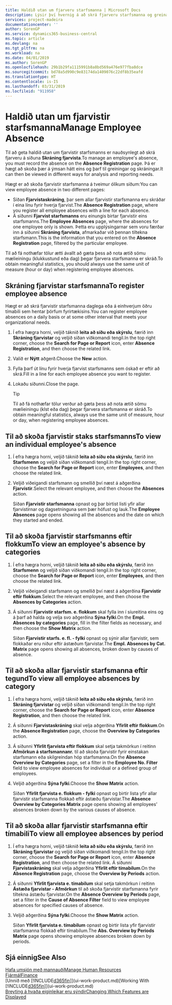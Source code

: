 ```yaml
---
title: Haldið utan um fjarveru starfsmanna | Microsoft Docs
description: Lýsir því hvernig á að skrá fjarveru starfsmanna og greina upplýsingar um fjarveru.
services: project-madeira
documentationcenter: ''
author: SorenGP
ms.service: dynamics365-business-central
ms.topic: article
ms.devlang: na
ms.tgt_pltfrm: na
ms.workload: na
ms.date: 04/01/2019
ms.author: SorenGP
ms.openlocfilehash: 29b1b29fa1115991b8a8bd569a476e977fba8dce
ms.sourcegitcommit: bd78a5d990c9e83174da1409076c22df8b35eafd
ms.translationtype: HT
ms.contentlocale: is-IS
ms.lasthandoff: 03/31/2019
ms.locfileid: "911958"
---
```

# <a name="manage-employee-absence"></a><span data-ttu-id="449fa-103">Haldið utan um fjarvistir starfsmanna</span><span class="sxs-lookup"><span data-stu-id="449fa-103">Manage Employee Absence</span></span>
<span data-ttu-id="449fa-104">Til að geta haldið utan um fjarvistir starfsmanns er nauðsynlegt að skrá fjarveru á síðuna **Skráning fjarvista**.</span><span class="sxs-lookup"><span data-stu-id="449fa-104">To manage an employee's absence, you must record the absence on the **Absence Registration** page.</span></span> <span data-ttu-id="449fa-105">Þá er hægt að skoða þær á ýmsan hátt eins og þarf til greiningar og skráningar.</span><span class="sxs-lookup"><span data-stu-id="449fa-105">It can then be viewed in different ways for analysis and reporting needs.</span></span>

<span data-ttu-id="449fa-106">Hægt er að skoða fjarvistir starfsmanna á tveimur ólíkum síðum:</span><span class="sxs-lookup"><span data-stu-id="449fa-106">You can view employee absence in two different pages:</span></span>

* <span data-ttu-id="449fa-107">Síðan **Fjarvistaskráning**, þar sem allar fjarvistir starfsmanna eru skráðar í eina línu fyrir hverja fjarvist.</span><span class="sxs-lookup"><span data-stu-id="449fa-107">The **Absence Registration** page, where you register all employee absences with a line for each absence.</span></span>
* <span data-ttu-id="449fa-108">Á síðunni **Fjarvist starfsmanns** eru einungis birtar fjarvistir eins starfsmanns.</span><span class="sxs-lookup"><span data-stu-id="449fa-108">The **Employee Absences** page, where the absences for one employee only is shown.</span></span> <span data-ttu-id="449fa-109">Þetta eru upplýsingarnar sem voru færðar inn á síðunni **Skráning fjarvista**, afmarkaðar við þennan tiltekna starfsmann.</span><span class="sxs-lookup"><span data-stu-id="449fa-109">This is the information that you entered on the **Absence Registration** page, filtered by the particular employee.</span></span>

<span data-ttu-id="449fa-110">Til að fá nothæfar tölur ætti ávallt að gæta þess að nota ætíð sömu mælieiningu (klukkustund eða dag) þegar fjarvera starfsmanna er skráð.</span><span class="sxs-lookup"><span data-stu-id="449fa-110">To obtain meaningful statistics, you should always use the same unit of measure (hour or day) when registering employee absences.</span></span>

## <a name="to-register-employee-absence"></a><span data-ttu-id="449fa-111">Skráning fjarvistar starfsmanna</span><span class="sxs-lookup"><span data-stu-id="449fa-111">To register employee absence</span></span>
<span data-ttu-id="449fa-112">Hægt er að skrá fjarvistir starfsmanna daglega eða á einhverjum öðru tímabili sem hentar þörfum fyrirtækisins.</span><span class="sxs-lookup"><span data-stu-id="449fa-112">You can register employee absences on a daily basis or at some other interval that meets your organizational needs.</span></span>

1. <span data-ttu-id="449fa-113">Í efra hægra horni, veljið táknið **leita að síðu eða skýrslu**, færið inn **Skráning fjarvistar** og veljið síðan viðkomandi tengil.</span><span class="sxs-lookup"><span data-stu-id="449fa-113">In the top right corner, choose the **Search for Page or Report** icon, enter **Absence Registration**, and then choose the related link.</span></span>
2. <span data-ttu-id="449fa-114">Valið er **Nýtt** aðgerð.</span><span class="sxs-lookup"><span data-stu-id="449fa-114">Choose the **New** action.</span></span>
3. <span data-ttu-id="449fa-115">Fylla þarf út línu fyrir hverja fjarvist starfsmanns sem óskað er eftir að skrá.</span><span class="sxs-lookup"><span data-stu-id="449fa-115">Fill in a line for each employee absence you want to register.</span></span>
4. <span data-ttu-id="449fa-116">Lokaðu síðunni.</span><span class="sxs-lookup"><span data-stu-id="449fa-116">Close the page.</span></span>

    > [!Tip]
    > <span data-ttu-id="449fa-117">Til að fá nothæfar tölur verður að gæta þess að nota ætíð sömu mælieiningu (klst eða dag) þegar fjarvera starfsmanna er skráð.</span><span class="sxs-lookup"><span data-stu-id="449fa-117">To obtain meaningful statistics, always use the same unit of measure, hour or day, when registering employee absences.</span></span>

## <a name="to-view-an-individual-employees-absence"></a><span data-ttu-id="449fa-118">Til að skoða fjarvistir staks starfsmanns</span><span class="sxs-lookup"><span data-stu-id="449fa-118">To view an individual employee's absence</span></span>
1. <span data-ttu-id="449fa-119">Í efra hægra horni, veljið táknið **leita að síðu eða skýrslu**, færið inn **Starfsmenn** og veljið síðan viðkomandi tengil.</span><span class="sxs-lookup"><span data-stu-id="449fa-119">In the top right corner, choose the **Search for Page or Report** icon, enter **Employees**, and then choose the related link.</span></span>
2. <span data-ttu-id="449fa-120">Veljið viðeigandi starfsmann og smellið því næst á aðgerðina **Fjarvistir**.</span><span class="sxs-lookup"><span data-stu-id="449fa-120">Select the relevant employee, and then choose the **Absences** action.</span></span>

    <span data-ttu-id="449fa-121">Síðan **Fjarvistir starfsmanna** opnast og þar birtist listi yfir allar fjarvistirnar og dagsetninguna sem þær hófust og lauk.</span><span class="sxs-lookup"><span data-stu-id="449fa-121">The **Employee Absences** page opens showing all the absences and the date on which they started and ended.</span></span>

## <a name="to-view-an-employees-absence-by-categories"></a><span data-ttu-id="449fa-122">Til að skoða fjarvistir starfsmanns eftir flokkum</span><span class="sxs-lookup"><span data-stu-id="449fa-122">To view an employee's absence by categories</span></span>
1. <span data-ttu-id="449fa-123">Í efra hægra horni, veljið táknið **leita að síðu eða skýrslu**, færið inn **Starfsmenn** og veljið síðan viðkomandi tengil.</span><span class="sxs-lookup"><span data-stu-id="449fa-123">In the top right corner, choose the **Search for Page or Report** icon, enter **Employees**, and then choose the related link.</span></span>
2. <span data-ttu-id="449fa-124">Veljið viðeigandi starfsmann og smellið því næst á aðgerðina **Fjarvistir eftir flokkum**.</span><span class="sxs-lookup"><span data-stu-id="449fa-124">Select the relevant employee, and then choose the **Absences by Categories** action.</span></span>
3. <span data-ttu-id="449fa-125">Á síðunni **Fjarvistir starfsm. e. flokkum** skal fylla inn í síureitina eins og á þarf að halda og velja svo aðgerðina **Sýna fylki**.</span><span class="sxs-lookup"><span data-stu-id="449fa-125">On the **Empl. Absences by categories** page, fill in the filter fields as necessary, and then choose the **Show Matrix** action.</span></span>

    <span data-ttu-id="449fa-126">Síðan **Fjarvistir starfs. e. fl. - fylki** opnast og sýnir allar fjarvistir, sem flokkaðar eru niður eftir ástæðum fjarvistar.</span><span class="sxs-lookup"><span data-stu-id="449fa-126">The **Empl. Absences by Cat. Matrix** page opens showing all absences, broken down by causes of absence.</span></span>

## <a name="to-view-all-employee-absences-by-category"></a><span data-ttu-id="449fa-127">Til að skoða allar fjarvistir starfsmanna eftir tegund</span><span class="sxs-lookup"><span data-stu-id="449fa-127">To view all employee absences by category</span></span>
1. <span data-ttu-id="449fa-128">Í efra hægra horni, veljið táknið **leita að síðu eða skýrslu**, færið inn **Skráning fjarvistar** og veljið síðan viðkomandi tengil.</span><span class="sxs-lookup"><span data-stu-id="449fa-128">In the top right corner, choose the **Search for Page or Report** icon, enter **Absence Registration**, and then choose the related link.</span></span>
2. <span data-ttu-id="449fa-129">Á síðunni **Fjarvistaskráning** skal velja aðgerðina **Yfirlit eftir flokkum**.</span><span class="sxs-lookup"><span data-stu-id="449fa-129">On the **Absence Registration** page, choose the **Overview by Categories** action.</span></span>
3. <span data-ttu-id="449fa-130">Á síðunni **Yfirlit fjarvista eftir flokkum** skal setja takmörkun í reitinn **Afmörkun á starfsmannanr.** til að skoða fjarvistir fyrir einstakan starfsmann eða skilgreindan hóp starfsmanna.</span><span class="sxs-lookup"><span data-stu-id="449fa-130">On the **Absence Overview by Categories** page, set a filter in the **Employee No. Filter** field to view employee absences for individual or a defined group of employees.</span></span>
4. <span data-ttu-id="449fa-131">Veljið aðgerðina **Sýna fylki**.</span><span class="sxs-lookup"><span data-stu-id="449fa-131">Choose the **Show Matrix** action.</span></span>

    <span data-ttu-id="449fa-132">Síðan **Yfirlit fjarvista e. flokkum - fylki** opnast og birtir lista yfir allar fjarvistir starfsmanna flokkað eftir ástæðu fjarvistar.</span><span class="sxs-lookup"><span data-stu-id="449fa-132">The **Absence Overview by Categories Matrix** page opens showing all employees’ absences broken down by the various causes of absence.</span></span>

## <a name="to-view-all-employee-absences-by-period"></a><span data-ttu-id="449fa-133">Til að skoða allar fjarvistir starfsmanna eftir tímabili</span><span class="sxs-lookup"><span data-stu-id="449fa-133">To view all employee absences by period</span></span>
1. <span data-ttu-id="449fa-134">Í efra hægra horni, veljið táknið **leita að síðu eða skýrslu**, færið inn **Skráning fjarvistar** og veljið síðan viðkomandi tengil.</span><span class="sxs-lookup"><span data-stu-id="449fa-134">In the top right corner, choose the **Search for Page or Report** icon, enter **Absence Registration**, and then choose the related link.</span></span>
   <span data-ttu-id="449fa-135">Á síðunni **Fjarvistaskráning** skal velja aðgerðina **Yfirlit eftir tímabilum**.</span><span class="sxs-lookup"><span data-stu-id="449fa-135">On the **Absence Registration** page, choose the **Overview by Periods** action.</span></span>
2. <span data-ttu-id="449fa-136">Á síðunni **Yfirlit fjarvista e. tímabilum** skal setja takmörkun í reitinn **Ástæða fjarvistar - Afmörkun** til að skoða fjarvistir starfsmanna fyrir tiltekna ástæðu fjarvistar.</span><span class="sxs-lookup"><span data-stu-id="449fa-136">On the **Absence Overview by Periods** page, set a filter in the **Cause of Absence Filter** field to view employee absences for specified causes of absence.</span></span>
3. <span data-ttu-id="449fa-137">Veljið aðgerðina **Sýna fylki**.</span><span class="sxs-lookup"><span data-stu-id="449fa-137">Choose the **Show Matrix** action.</span></span>

    <span data-ttu-id="449fa-138">Síðan **Yfirlit fjarvista e. tímabilum** opnast og birtir lista yfir fjarvistir starfsmanna flokkað eftir tímabilum.</span><span class="sxs-lookup"><span data-stu-id="449fa-138">The **Abs. Overview by Periods Matrix** page opens showing employee absences broken down by periods.</span></span>

## <a name="see-also"></a><span data-ttu-id="449fa-139">Sjá einnig</span><span class="sxs-lookup"><span data-stu-id="449fa-139">See Also</span></span>
[<span data-ttu-id="449fa-140">Hafa umsjón með mannauði</span><span class="sxs-lookup"><span data-stu-id="449fa-140">Manage Human Resources</span></span>](hr-manage-human-resources.md)  
[<span data-ttu-id="449fa-141">Fjármál</span><span class="sxs-lookup"><span data-stu-id="449fa-141">Finance</span></span>](finance.md)  
<span data-ttu-id="449fa-142">[Unnið með [!INCLUDE[d365fin](includes/d365fin_md.md)]](ui-work-product.md)</span><span class="sxs-lookup"><span data-stu-id="449fa-142">[Working With [!INCLUDE[d365fin](includes/d365fin_md.md)]](ui-work-product.md)</span></span>  
[<span data-ttu-id="449fa-143">Breyting á hvaða eiginleikar eru sýndir</span><span class="sxs-lookup"><span data-stu-id="449fa-143">Changing Which Features are Displayed</span></span>](ui-experiences.md)
